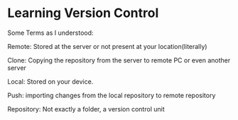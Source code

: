 # Learning Version Control

Some Terms as I understood:

Remote: Stored at the server or not present at your location(literally)

Clone: Copying the repository from the server to remote PC or even another server

Local: Stored on your device.

Push: importing changes from the local repository to remote repository

Repository: Not exactly a folder, a version control unit



